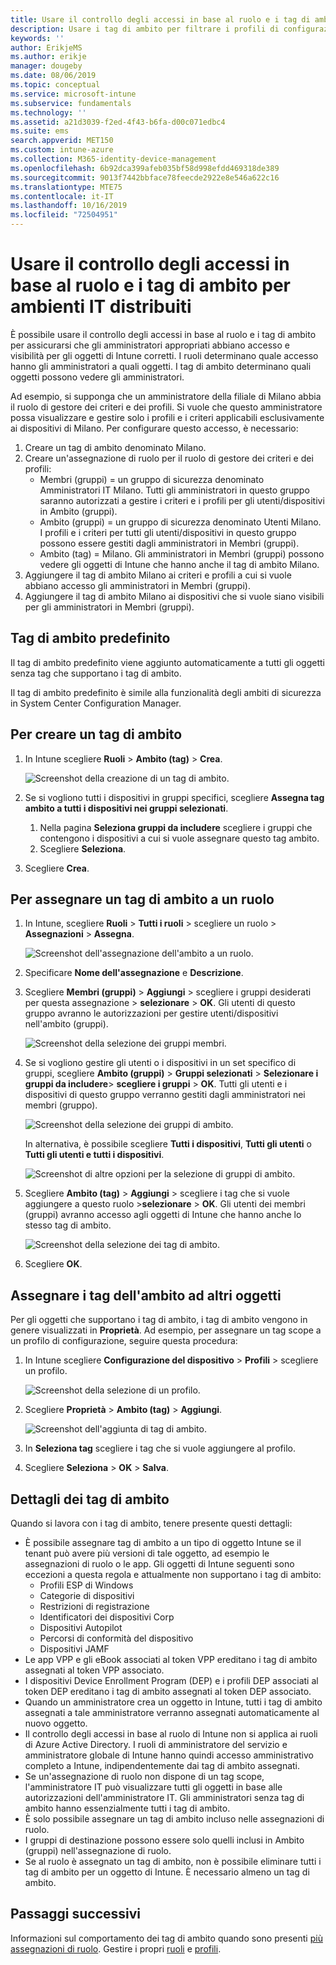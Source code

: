```yaml
---
title: Usare il controllo degli accessi in base al ruolo e i tag di ambito per distribuirlo in Intune | Microsoft Docs
description: Usare i tag di ambito per filtrare i profili di configurazione in base a ruoli specifici.
keywords: ''
author: ErikjeMS
ms.author: erikje
manager: dougeby
ms.date: 08/06/2019
ms.topic: conceptual
ms.service: microsoft-intune
ms.subservice: fundamentals
ms.technology: ''
ms.assetid: a21d3039-f2ed-4f43-b6fa-d00c071edbc4
ms.suite: ems
search.appverid: MET150
ms.custom: intune-azure
ms.collection: M365-identity-device-management
ms.openlocfilehash: 6b92dca399afeb035bf58d998efdd469318de389
ms.sourcegitcommit: 9013f7442bbface78feecde2922e8e546a622c16
ms.translationtype: MTE75
ms.contentlocale: it-IT
ms.lasthandoff: 10/16/2019
ms.locfileid: "72504951"
---
```

# <a name="use-role-based-access-control-rbac-and-scope-tags-for-distributed-it"></a>Usare il controllo degli accessi in base al ruolo e i tag di ambito per ambienti IT distribuiti

È possibile usare il controllo degli accessi in base al ruolo e i tag di ambito per assicurarsi che gli amministratori appropriati abbiano accesso e visibilità per gli oggetti di Intune corretti. I ruoli determinano quale accesso hanno gli amministratori a quali oggetti. I tag di ambito determinano quali oggetti possono vedere gli amministratori.

Ad esempio, si supponga che un amministratore della filiale di Milano abbia il ruolo di gestore dei criteri e dei profili. Si vuole che questo amministratore possa visualizzare e gestire solo i profili e i criteri applicabili esclusivamente ai dispositivi di Milano. Per configurare questo accesso, è necessario:

1. Creare un tag di ambito denominato Milano.
2. Creare un'assegnazione di ruolo per il ruolo di gestore dei criteri e dei profili: 
    - Membri (gruppi) = un gruppo di sicurezza denominato Amministratori IT Milano. Tutti gli amministratori in questo gruppo saranno autorizzati a gestire i criteri e i profili per gli utenti/dispositivi in Ambito (gruppi).
    - Ambito (gruppi) = un gruppo di sicurezza denominato Utenti Milano. I profili e i criteri per tutti gli utenti/dispositivi in questo gruppo possono essere gestiti dagli amministratori in Membri (gruppi). 
    - Ambito (tag) = Milano. Gli amministratori in Membri (gruppi) possono vedere gli oggetti di Intune che hanno anche il tag di ambito Milano.
3. Aggiungere il tag di ambito Milano ai criteri e profili a cui si vuole abbiano accesso gli amministratori in Membri (gruppi).
4. Aggiungere il tag di ambito Milano ai dispositivi che si vuole siano visibili per gli amministratori in Membri (gruppi). 

## <a name="default-scope-tag"></a>Tag di ambito predefinito
Il tag di ambito predefinito viene aggiunto automaticamente a tutti gli oggetti senza tag che supportano i tag di ambito.

Il tag di ambito predefinito è simile alla funzionalità degli ambiti di sicurezza in System Center Configuration Manager. 

## <a name="to-create-a-scope-tag"></a>Per creare un tag di ambito

1. In Intune scegliere **Ruoli** > **Ambito (tag)**  > **Crea**.

    ![Screenshot della creazione di un tag di ambito.](./media/scope-tags/create-scope-tag.png)

3. Se si vogliono tutti i dispositivi in gruppi specifici, scegliere **Assegna tag ambito a tutti i dispositivi nei gruppi selezionati**.
    1. Nella pagina **Seleziona gruppi da includere** scegliere i gruppi che contengono i dispositivi a cui si vuole assegnare questo tag ambito.
    2. Scegliere **Seleziona**.
4. Scegliere **Crea**.

## <a name="to-assign-a-scope-tag-to-a-role"></a>Per assegnare un tag di ambito a un ruolo

1. In Intune, scegliere **Ruoli** > **Tutti i ruoli** > scegliere un ruolo > **Assegnazioni** > **Assegna**.

    ![Screenshot dell'assegnazione dell'ambito a un ruolo.](./media/scope-tags/assign-scope-to-role.png)

2. Specificare **Nome dell'assegnazione** e **Descrizione**.
3. Scegliere **Membri (gruppi)**  > **Aggiungi** > scegliere i gruppi desiderati per questa assegnazione > **selezionare** > **OK**. Gli utenti di questo gruppo avranno le autorizzazioni per gestire utenti/dispositivi nell'ambito (gruppi).

    ![Screenshot della selezione dei gruppi membri.](./media/scope-tags/select-member-groups.png)

4. Se si vogliono gestire gli utenti o i dispositivi in un set specifico di gruppi, scegliere **Ambito (gruppi)**  > **Gruppi selezionati** > **Selezionare i gruppi da includere**> **scegliere i gruppi** > **OK**. Tutti gli utenti e i dispositivi di questo gruppo verranno gestiti dagli amministratori nei membri (gruppo).

    ![Screenshot della selezione dei gruppi di ambito.](./media/scope-tags/select-scope-groups.png)

    In alternativa, è possibile scegliere **Tutti i dispositivi**, **Tutti gli utenti** o **Tutti gli utenti e tutti i dispositivi**.

    ![Screenshot di altre opzioni per la selezione di gruppi di ambito.](./media/scope-tags/scope-group-other-options.png)
    
5. Scegliere **Ambito (tag)**  > **Aggiungi** > scegliere i tag che si vuole aggiungere a questo ruolo >**selezionare** > **OK**. Gli utenti dei membri (gruppi) avranno accesso agli oggetti di Intune che hanno anche lo stesso tag di ambito.

    ![Screenshot della selezione dei tag di ambito.](./media/scope-tags/select-scope-tags.png)

6. Scegliere **OK**. 

## <a name="assign-scope-tags-to-other-objects"></a>Assegnare i tag dell'ambito ad altri oggetti

Per gli oggetti che supportano i tag di ambito, i tag di ambito vengono in genere visualizzati in **Proprietà**. Ad esempio, per assegnare un tag scope a un profilo di configurazione, seguire questa procedura:

1. In Intune scegliere **Configurazione del dispositivo** > **Profili** > scegliere un profilo.

    ![Screenshot della selezione di un profilo.](./media/scope-tags/choose-profile.png)

2. Scegliere **Proprietà** > **Ambito (tag)**  > **Aggiungi**.

    ![Screenshot dell'aggiunta di tag di ambito.](./media/scope-tags/add-scope-tags.png)

3. In **Seleziona tag** scegliere i tag che si vuole aggiungere al profilo.
4. Scegliere **Seleziona** > **OK** > **Salva**.


## <a name="scope-tag-details"></a>Dettagli dei tag di ambito
Quando si lavora con i tag di ambito, tenere presente questi dettagli: 

- È possibile assegnare tag di ambito a un tipo di oggetto Intune se il tenant può avere più versioni di tale oggetto, ad esempio le assegnazioni di ruolo o le app.
  Gli oggetti di Intune seguenti sono eccezioni a questa regola e attualmente non supportano i tag di ambito:
    - Profili ESP di Windows
    - Categorie di dispositivi
    - Restrizioni di registrazione
    - Identificatori dei dispositivi Corp
    - Dispositivi Autopilot
    - Percorsi di conformità del dispositivo
    - Dispositivi JAMF
- Le app VPP e gli eBook associati al token VPP ereditano i tag di ambito assegnati al token VPP associato.
- I dispositivi Device Enrollment Program (DEP) e i profili DEP associati al token DEP ereditano i tag di ambito assegnati al token DEP associato.
- Quando un amministratore crea un oggetto in Intune, tutti i tag di ambito assegnati a tale amministratore verranno assegnati automaticamente al nuovo oggetto.
- Il controllo degli accessi in base al ruolo di Intune non si applica ai ruoli di Azure Active Directory. I ruoli di amministratore del servizio e amministratore globale di Intune hanno quindi accesso amministrativo completo a Intune, indipendentemente dai tag di ambito assegnati.
- Se un'assegnazione di ruolo non dispone di un tag scope, l'amministratore IT può visualizzare tutti gli oggetti in base alle autorizzazioni dell'amministratore IT. Gli amministratori senza tag di ambito hanno essenzialmente tutti i tag di ambito.
- È solo possibile assegnare un tag di ambito incluso nelle assegnazioni di ruolo.
- I gruppi di destinazione possono essere solo quelli inclusi in Ambito (gruppi) nell'assegnazione di ruolo.
- Se al ruolo è assegnato un tag di ambito, non è possibile eliminare tutti i tag di ambito per un oggetto di Intune. È necessario almeno un tag di ambito.

## <a name="next-steps"></a>Passaggi successivi

Informazioni sul comportamento dei tag di ambito quando sono presenti [più assegnazioni di ruolo](role-based-access-control.md#multiple-role-assignments).
Gestire i propri [ruoli](role-based-access-control.md) e [profili](../configuration/device-profile-assign.md).
